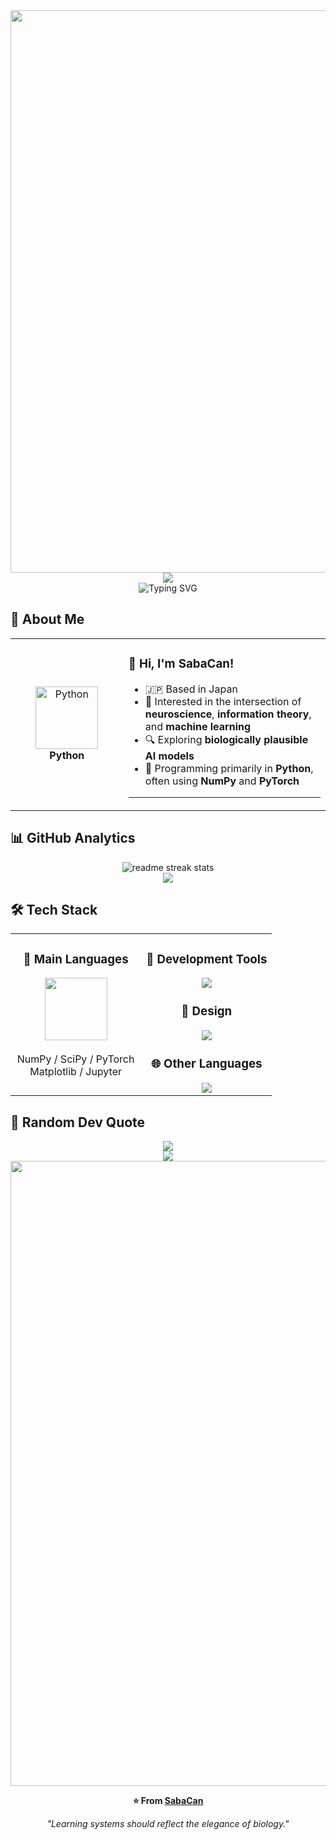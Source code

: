 <div align="center">
  <img src="https://user-images.githubusercontent.com/74038190/212284100-561aa473-3905-4a80-b561-0d28506553ee.gif" width="900">
</div>

<div align="center">
  <img src="https://capsule-render.vercel.app/api?type=waving&color=gradient&customColorList=0,2,2,5,30&height=150&section=header&animation=twinkling" />
</div>

<div align="center">
  <img src="https://readme-typing-svg.herokuapp.com?font=Fira+Code&size=28&duration=2800&pause=1800&color=00FFD1&center=true&vCenter=true&width=700&lines=Hello%2C+I'm+SabaCan.;Researcher+in+AI+and+Biology.;Exploring+Biologically+Plausible+Learning.;Python+is+my+native+language.;Science+should+be+elegant." alt="Typing SVG" />
</div>


## 🌟 **About Me**

<div align="center">

<table>
<tr>
<td width="200" align="center">
<img src="https://skillicons.dev/icons?i=python" width="100" height="100" alt="Python" />
<br><strong>Python</strong>
</td>
<td width="400" align="left">

### 👋 **Hi, I'm SabaCan!**
- 🇯🇵 Based in Japan  
- 🧠 Interested in the intersection of **neuroscience**, **information theory**, and **machine learning**  
- 🔍 Exploring **biologically plausible AI models**  
- 🧪 Programming primarily in **Python**, often using **NumPy** and **PyTorch**

---

</td>
</tr>
</table>

</div>

## 📊 **GitHub Analytics**

<div align="center">
  <img src="https://github-readme-streak-stats.herokuapp.com/?user=SabaCan0141&theme=transparent&border_radius=10&starting_year=2020" alt="readme streak stats" />
</div>

<div align="center">
  <img src="https://github-readme-activity-graph.vercel.app/graph?username=SabaCan0141&custom_title=SabaCan's%20GitHub%20Activity%20Graph&bg_color=0d1117&color=58a6ff&line=58a6ff&point=58a6ff&area=true&hide_border=true" />
</div>

## 🛠️ **Tech Stack**

<table align="center">
<tr>
<td width="50%" align="center" valign="top">

### 🐍 **Main Languages**
<img src="https://skillicons.dev/icons?i=python" width="100" height="100"/>
<br><br>
NumPy / SciPy / PyTorch
<br> Matplotlib / Jupyter

</td>
<td width="50%" align="center" valign="top">

### 🧰 **Development Tools**
<img src="https://skillicons.dev/icons?i=vscode,git,github" />

### 🎨 **Design**
<img src="https://skillicons.dev/icons?i=photoshop,illustrator" />

### 🌐 **Other Languages**
<img src="https://skillicons.dev/icons?i=html,css,js,c,cpp" />


</td>
</tr>
</table>



## 💭 **Random Dev Quote**

<div align="center">
  <img src="https://quotes-github-readme.vercel.app/api?type=horizontal&theme=transparent" />
</div>

<div align="center">
  <img src="https://capsule-render.vercel.app/api?type=waving&color=gradient&customColorList=0,2,2,5,30&height=120&section=footer&animation=twinkling" />
</div>

<div align="center">
  <img src="https://user-images.githubusercontent.com/74038190/212284115-f47cd8ff-2ffb-4b04-b5bf-4d1c14c0247f.gif" width="1000">

**⭐ From [SabaCan](https://github.com/SabaCan0141)**

*"Learning systems should reflect the elegance of biology."*

</div>
